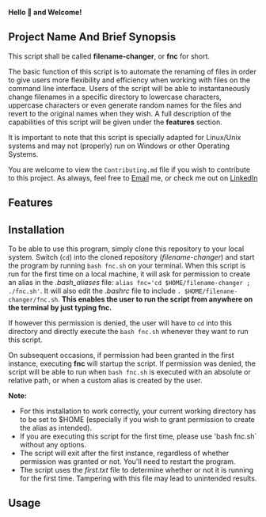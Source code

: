 **Hello :wave: and Welcome!**


## Project Name And Brief Synopsis 
This script shall be called **filename-changer**, or **fnc** for short. 

The basic function of this script is to automate the renaming of files in order to give users more flexibility and efficiency when working with files on the command line interface.
Users of the script will be able to instantaneously change filenames in a specific directory to lowercase characters, uppercase characters or even generate random names for the files and revert to the original names when they wish. 
A full description of the capabilities of this script will be given under the **features** section. 

It is important to note that this script is specially adapted for Linux/Unix systems and may not (properly) run on Windows or other Operating Systems.

You are welcome to view the `Contributing.md` file if you wish to contribute to this project. 
As always, feel free to [Email](kelvinskelll@gmail.com) me, or check me out on [LinkedIn](https://www.linkedin.com/in/kelvin-onuchukwu-3460871a1) 

## Features 


## Installation
To be able to use this program, simply clone this repository to your local system. Switch (`cd`) into the cloned repository (_filename-changer_) and start the program by running `bash fnc.sh` on your terminal.
When this script is run for the first time on a local machine, it will ask for permission to create an alias in the _.bash_aliases_ file: `alias fnc='cd $HOME/filename-changer ; ./fnc.sh'`. It will also edit the _.bashrc_ file to include `. $HOME/filenane-changer/fnc.sh`.
**This enables the user to run the script from anywhere on the terminal by just typing fnc.**

If however this permission is denied, the user will have to `cd` into this directory and directly execute the `bash fnc.sh` whenever they want to run this script.

On subsequent occasions, if permission had been granted in the first instance, executing **fnc** will startup the script.
If permission was denied, the script will be able to run when `bash fnc.sh` is executed with an absolute or relative path, or when a custom alias is created by the user.

**Note:** 
- For this installation to work correctly, your current working directory has to be set to $HOME (especially if you wish to grant permission to create the alias as intended).
- If you are executing this script for the first time, please use 'bash fnc.sh` without any options. 
- The script will exit after the first instance, regardless of whether permission was granted or not. You'll need to restart the program.
- The script uses the _first.txt_ file to determine whether or not it is running for the first time. Tampering with this file may lead to unintended results.


## Usage 

